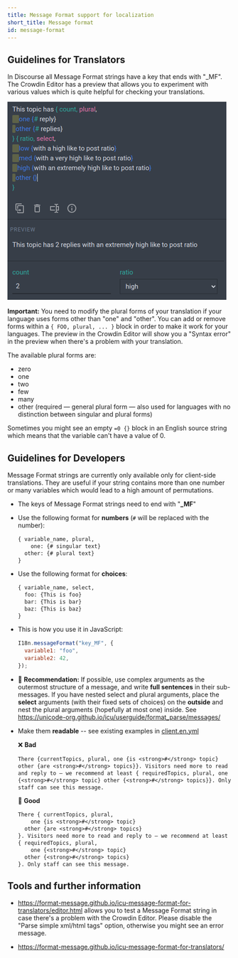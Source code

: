 ```yaml
---
title: Message Format support for localization
short_title: Message format
id: message-format
---
```


## Guidelines for Translators

In Discourse all Message Format strings have a key that ends with "\_MF". The Crowdin Editor has a preview that allows you to experiment with various values which is quite helpful for checking your translations.

![image|493x446, 80%](/assets/message-format-1.png)

**Important:** You need to modify the plural forms of your translation if your language uses forms other than "one" and "other". You can add or remove forms within a `{ FOO, plural, ... }` block in order to make it work for your languages. The preview in the Crowdin Editor will show you a "Syntax error" in the preview when there's a problem with your translation.

The available plural forms are:

- zero
- one
- two
- few
- many
- other (required — general plural form — also used for languages with no distinction between singular and plural forms)

Sometimes you might see an empty `=0 {}` block in an English source string which means that the variable can't have a value of 0.

## Guidelines for Developers

Message Format strings are currently only available only for client-side translations. They are useful if your string contains more than one number or many variables which would lead to a high amount of permutations.

- The keys of Message Format strings need to end with "**\_MF**"

- Use the following format for **numbers** (`#` will be replaced with the number):

  ```
  { variable_name, plural,
      one: {# singular text}
    other: {# plural text}
  }
  ```

- Use the following format for **choices**:

  ```
  { variable_name, select,
    foo: {This is foo}
    bar: {This is bar}
    baz: {This is baz}
  }
  ```

- This is how you use it in JavaScript:

  ```js
  I18n.messageFormat("key_MF", {
    variable1: "foo",
    variable2: 42,
  });
  ```

- :loudspeaker: **Recommendation:** If possible, use complex arguments as the outermost structure of a message, and write **full sentences** in their sub-messages. If you have nested select and plural arguments, place the **select** arguments (with their fixed sets of choices) on the **outside** and nest the plural arguments (hopefully at most one) inside. See https://unicode-org.github.io/icu/userguide/format_parse/messages/

- Make them **readable** -- see existing examples in [client.en.yml](https://github.com/discourse/discourse/blob/main/config/locales/client.en.yml)

  ❌ **Bad**

  ```
  There {currentTopics, plural, one {is <strong>#</strong> topic} other {are <strong>#</strong> topics}}. Visitors need more to read and reply to – we recommend at least { requiredTopics, plural, one {<strong>#</strong> topic} other {<strong>#</strong> topics}}. Only staff can see this message.
  ```

  💚 **Good**

  ```
  There { currentTopics, plural,
      one {is <strong>#</strong> topic}
    other {are <strong>#</strong> topics}
  }. Visitors need more to read and reply to – we recommend at least { requiredTopics, plural,
      one {<strong>#</strong> topic}
    other {<strong>#</strong> topics}
  }. Only staff can see this message.
  ```

## Tools and further information

- https://format-message.github.io/icu-message-format-for-translators/editor.html allows you to test a Message Format string in case there's a problem with the Crowdin Editor. Please disable the "Parse simple xml/html tags" option, otherwise you might see an error message.

- https://format-message.github.io/icu-message-format-for-translators/
